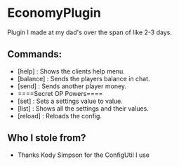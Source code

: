 # EconomyPlugin
Plugin I made at my dad's over the span of like 2-3 days.
## Commands:
- [help] : Shows the clients help menu. 
- [balance] : Sends the players balance in chat.
- [send] <target> <amount> : Sends another player money.
- ====Secret OP Powers====
- [set] <entity> <value> : Sets a settings value to value.
- [list] : Shows all the settings and their values.
- [reload] : Reloads the config.
## Who I stole from?
  - Thanks Kody Simpson for the ConfigUtil I use

